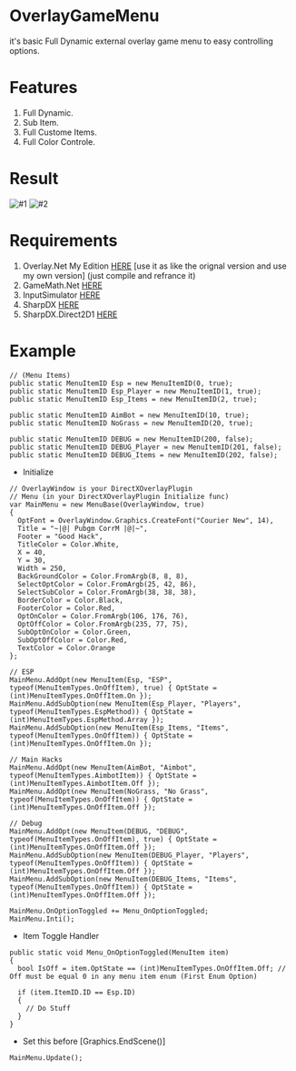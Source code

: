 # OverlayGameMenu
it's basic Full Dynamic external overlay game menu to easy controlling options.

# Features
1. Full Dynamic.
2. Sub Item.
3. Full Custome Items.
4. Full Color Controle.


# Result
![#1](https://github.com/CorrM/OverlayGameMenu/blob/master/Imgs/1.png?raw=true)
![#2](https://github.com/CorrM/OverlayGameMenu/blob/master/Imgs/2.png?raw=true)

# Requirements
1. Overlay.Net My Edition [HERE](https://github.com/CorrM/Overlay.NET) [use it as like the orignal version and use my own version] (just compile and refrance it)
2. GameMath.Net [HERE](https://www.nuget.org/packages/GameMath.Net/)
3. InputSimulator [HERE](https://www.nuget.org/packages/InputSimulator)
4. SharpDX [HERE](https://www.nuget.org/packages/SharpDX)
6. SharpDX.Direct2D1 [HERE](https://www.nuget.org/packages/SharpDX.Direct2D1)

# Example
```
// (Menu Items)
public static MenuItemID Esp = new MenuItemID(0, true);
public static MenuItemID Esp_Player = new MenuItemID(1, true);
public static MenuItemID Esp_Items = new MenuItemID(2, true);

public static MenuItemID AimBot = new MenuItemID(10, true);
public static MenuItemID NoGrass = new MenuItemID(20, true);

public static MenuItemID DEBUG = new MenuItemID(200, false);
public static MenuItemID DEBUG_Player = new MenuItemID(201, false);
public static MenuItemID DEBUG_Items = new MenuItemID(202, false);
```

- Initialize
```
// OverlayWindow is your DirectXOverlayPlugin
// Menu (in your DirectXOverlayPlugin Initialize func)
var MainMenu = new MenuBase(OverlayWindow, true)
{
  OptFont = OverlayWindow.Graphics.CreateFont("Courier New", 14),
  Title = "~|@| Pubgm CorrM |@|~",
  Footer = "Good Hack",
  TitleColor = Color.White,
  X = 40,
  Y = 30,
  Width = 250,
  BackGroundColor = Color.FromArgb(8, 8, 8),
  SelectOptColor = Color.FromArgb(25, 42, 86),
  SelectSubColor = Color.FromArgb(38, 38, 38),
  BorderColor = Color.Black,
  FooterColor = Color.Red,
  OptOnColor = Color.FromArgb(106, 176, 76),
  OptOffColor = Color.FromArgb(235, 77, 75),
  SubOptOnColor = Color.Green,
  SubOptOffColor = Color.Red,
  TextColor = Color.Orange
};

// ESP
MainMenu.AddOpt(new MenuItem(Esp, "ESP", typeof(MenuItemTypes.OnOffItem), true) { OptState = (int)MenuItemTypes.OnOffItem.On });
MainMenu.AddSubOption(new MenuItem(Esp_Player, "Players", typeof(MenuItemTypes.EspMethod)) { OptState = (int)MenuItemTypes.EspMethod.Array });
MainMenu.AddSubOption(new MenuItem(Esp_Items, "Items", typeof(MenuItemTypes.OnOffItem)) { OptState = (int)MenuItemTypes.OnOffItem.On });

// Main Hacks
MainMenu.AddOpt(new MenuItem(AimBot, "Aimbot", typeof(MenuItemTypes.AimbotItem)) { OptState = (int)MenuItemTypes.AimbotItem.Off });
MainMenu.AddOpt(new MenuItem(NoGrass, "No Grass", typeof(MenuItemTypes.OnOffItem)) { OptState = (int)MenuItemTypes.OnOffItem.Off });

// Debug
MainMenu.AddOpt(new MenuItem(DEBUG, "DEBUG", typeof(MenuItemTypes.OnOffItem), true) { OptState = (int)MenuItemTypes.OnOffItem.Off });
MainMenu.AddSubOption(new MenuItem(DEBUG_Player, "Players", typeof(MenuItemTypes.OnOffItem)) { OptState = (int)MenuItemTypes.OnOffItem.Off });
MainMenu.AddSubOption(new MenuItem(DEBUG_Items, "Items", typeof(MenuItemTypes.OnOffItem)) { OptState = (int)MenuItemTypes.OnOffItem.Off });

MainMenu.OnOptionToggled += Menu_OnOptionToggled;
MainMenu.Inti();
```

- Item Toggle Handler
```
public static void Menu_OnOptionToggled(MenuItem item)
{
  bool IsOff = item.OptState == (int)MenuItemTypes.OnOffItem.Off; // Off must be equal 0 in any menu item enum (First Enum Option)

  if (item.ItemID.ID == Esp.ID)
  {
    // Do Stuff
  }
}
```

- Set this before [Graphics.EndScene()]
```
MainMenu.Update();
```

